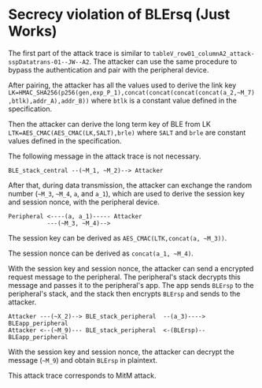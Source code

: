 # Secrecy violation of BLErsq (Just Works)

The first part of the attack trace is similar to `tableV_row01_columnA2_attack-sspDatatrans-01--JW--A2`.
The attacker can use the same procedure to bypass the authentication and pair with the peripheral device.

After pairing, the attacker has all the values used to derive the link key
`LK=HMAC_SHA256(p256(gen,exp_P_1),concat(concat(concat(concat(a_2,~M_7),btlk),addr_A),addr_B))` where `btlk` is a constant value defined in the specification.

Then the attacker can derive the long term key of BLE from LK `LTK=AES_CMAC(AES_CMAC(LK,SALT),brle)` where `SALT` and `brle` are constant values defined in the specification.

The following message in the attack trace is not necessary.
```
BLE_stack_central --(~M_1, ~M_2)--> Attacker
```

After that, during data transmission, the attacker can exchange the random number (`~M_3`, `~M_4`, `a`, and `a_1`), which are used to derive the session key and session nonce, with the peripheral device.
```
Peripheral <----(a, a_1)----- Attacker
           ---(~M_3, ~M_4)-->
```

The session key can be derived as `AES_CMAC(LTK,concat(a, ~M_3))`.

The session nonce can be derived as `concat(a_1, ~M_4)`.

With the session key and session nonce, the attacker can send a encrypted request message to the peripheral.
The peripheral's stack decrypts this message and passes it to the peripheral's app.
The app sends `BLErsp` to the peripheral's stack, and the stack then encrypts `BLErsp` and sends to the attacker.
```
Attacker ---(~X_2)--> BLE_stack_peripheral  --(a_3)----> BLEapp_peripheral
Attacker <--(~M_9)--- BLE_stack_peripheral  <-(BLErsp)-- BLEapp_peripheral
```

With the session key and session nonce, the attacker can decrypt the message (`~M_9`) and obtain `BLErsp` in plaintext.

This attack trace corresponds to MitM attack.